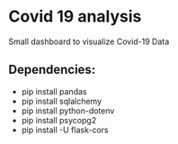 # Covid 19 analysis

Small dashboard to visualize Covid-19 Data

## Dependencies:
* pip install pandas
* pip install sqlalchemy
* pip install python-dotenv
* pip install psycopg2
* pip install -U flask-cors
